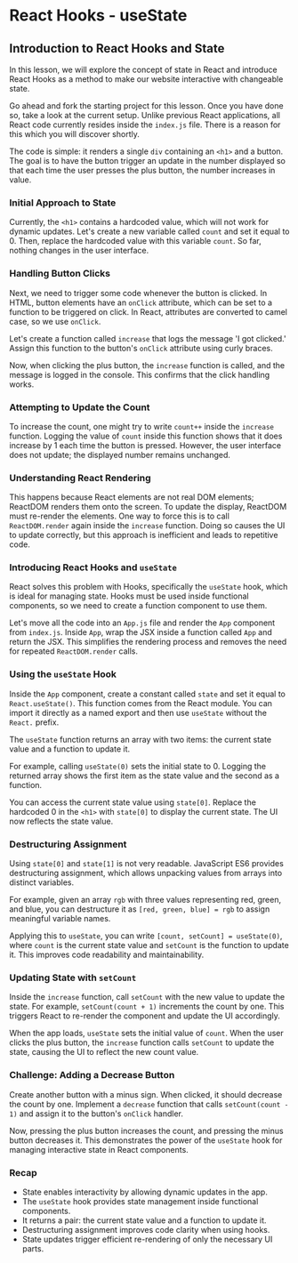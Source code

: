 # React Hooks - useState

## Introduction to React Hooks and State

In this lesson, we will explore the concept of state in React and introduce React Hooks as a method to make our website interactive with changeable state.

Go ahead and fork the starting project for this lesson. Once you have done so, take a look at the current setup. Unlike previous React applications, all React code currently resides inside the `index.js` file. There is a reason for this which you will discover shortly.

The code is simple: it renders a single `div` containing an `<h1>` and a button. The goal is to have the button trigger an update in the number displayed so that each time the user presses the plus button, the number increases in value.

### Initial Approach to State

Currently, the `<h1>` contains a hardcoded value, which will not work for dynamic updates. Let's create a new variable called `count` and set it equal to 0. Then, replace the hardcoded value with this variable `count`. So far, nothing changes in the user interface.

### Handling Button Clicks

Next, we need to trigger some code whenever the button is clicked. In HTML, button elements have an `onClick` attribute, which can be set to a function to be triggered on click. In React, attributes are converted to camel case, so we use `onClick`.

Let's create a function called `increase` that logs the message 'I got clicked.' Assign this function to the button's `onClick` attribute using curly braces.

Now, when clicking the plus button, the `increase` function is called, and the message is logged in the console. This confirms that the click handling works.

### Attempting to Update the Count

To increase the count, one might try to write `count++` inside the `increase` function. Logging the value of `count` inside this function shows that it does increase by 1 each time the button is pressed. However, the user interface does not update; the displayed number remains unchanged.

### Understanding React Rendering

This happens because React elements are not real DOM elements; ReactDOM renders them onto the screen. To update the display, ReactDOM must re-render the elements. One way to force this is to call `ReactDOM.render` again inside the `increase` function. Doing so causes the UI to update correctly, but this approach is inefficient and leads to repetitive code.

### Introducing React Hooks and `useState`

React solves this problem with Hooks, specifically the `useState` hook, which is ideal for managing state. Hooks must be used inside functional components, so we need to create a function component to use them.

Let's move all the code into an `App.js` file and render the `App` component from `index.js`. Inside `App`, wrap the JSX inside a function called `App` and return the JSX. This simplifies the rendering process and removes the need for repeated `ReactDOM.render` calls.

### Using the `useState` Hook

Inside the `App` component, create a constant called `state` and set it equal to `React.useState()`. This function comes from the React module. You can import it directly as a named export and then use `useState` without the `React.` prefix.

The `useState` function returns an array with two items: the current state value and a function to update it.

For example, calling `useState(0)` sets the initial state to 0. Logging the returned array shows the first item as the state value and the second as a function.

You can access the current state value using `state[0]`. Replace the hardcoded 0 in the `<h1>` with `state[0]` to display the current state. The UI now reflects the state value.

### Destructuring Assignment

Using `state[0]` and `state[1]` is not very readable. JavaScript ES6 provides destructuring assignment, which allows unpacking values from arrays into distinct variables.

For example, given an array `rgb` with three values representing red, green, and blue, you can destructure it as `[red, green, blue] = rgb` to assign meaningful variable names.

Applying this to `useState`, you can write `[count, setCount] = useState(0)`, where `count` is the current state value and `setCount` is the function to update it. This improves code readability and maintainability.

### Updating State with `setCount`

Inside the `increase` function, call `setCount` with the new value to update the state. For example, `setCount(count + 1)` increments the count by one. This triggers React to re-render the component and update the UI accordingly.

When the app loads, `useState` sets the initial value of `count`. When the user clicks the plus button, the `increase` function calls `setCount` to update the state, causing the UI to reflect the new count value.

### Challenge: Adding a Decrease Button

Create another button with a minus sign. When clicked, it should decrease the count by one. Implement a `decrease` function that calls `setCount(count - 1)` and assign it to the button's `onClick` handler.

Now, pressing the plus button increases the count, and pressing the minus button decreases it. This demonstrates the power of the `useState` hook for managing interactive state in React components.

### Recap

- State enables interactivity by allowing dynamic updates in the app.
- The `useState` hook provides state management inside functional components.
- It returns a pair: the current state value and a function to update it.
- Destructuring assignment improves code clarity when using hooks.
- State updates trigger efficient re-rendering of only the necessary UI parts.
